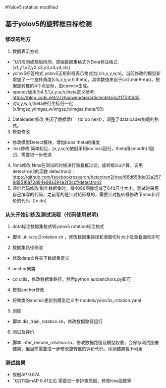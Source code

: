 #Yolov5 rotation modified
## 基于yolov5的旋转框目标检测
### 修改的地方
1. 数据表示方式
- 飞机检测或舰船检测，原始数据集格式为Dota标注格式:
    [x1,y1,x2,y2,x3,y3,x4,y4,cls]
- yolov5标签格式
  yolov5正矩形框表示格式为[cls,x,y,w,h]，当前修改的模型新增加了一个旋转角度[cls,x,y,w,h,theta]，具体数值来自于cv2.minArea()，根据旋转框的4个点坐标，由opencv生成。
- opencv版本为4.5.1,x,y,w,h,theta定义参考:
   https://blog.csdn.net/zzzhaowendao/article/details/117510645
- 对x,y,w,h,theta进行坐标归一化
   (x/imgsz,y/imgsz,w/imgsz,h/imgsz,theta/90)
2. Dataloader修改
   关闭了数据增广（to do next），调整了dataloader加载的格式。
3. 模型修改
- 修改模型Detect模块，增加bbox theta的维度
- loss修改
  简单起见，[x,y,w,h]依旧采用iou loss回归，theta用smoothL1回归，需要进一步改进
4. Nms修改
   Nms在测试的时候进行重叠框过滤，旋转框iou计算，调用detectron2的函数
   detectron2 : https://github.com/facebookresearch/detectron2/tree/66d658de02a2579d9516a72d94e98a394e2f0ccf/detectron2
5. 评价代码修改
   制作数据集时，将4096图像切成了640尺寸大小，测试时采用自己编写的代码，之前写的是针对矩形框的，需要针对旋转框修改下nms和评价的代码（to do）
### 从头开始训练及测试流程（代码使用说明)
1. dota标注数据集格式转yolov5 rotation标注格式
- 脚本 utils/cut2rotation.sh ，修改数据集路径和滑窗切片大小及重叠面积即可
2. 数据集路径修改 
- 修改data文件夹下数据集定义
3. anchor聚类
- cd utils，修改数据集路径，然后python autoanchors.py即可
4. 模型anchor修改
- 将聚类的anchor更新到模型定义中 models/yolov5s_rotation.yaml
5. 训练
- 脚本 dis_train_rotation.sh，修改数据路径运行
6. 测试及评价
- 脚本 infer_remote_rotation.sh，修改数据路径及模型权重，会保存测试图像结果，但目前需要进一步修改旋转框的评价代码，评测结果暂不可用
### 测试结果
- 舰船AP       0.674
- 飞机11类mAP  0.41左右
需要进一步排查原因，修改loss函数等



  

  
